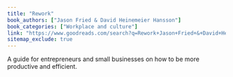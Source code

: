 ```yaml
---
title: "Rework"
book_authors: ["Jason Fried & David Heinemeier Hansson"]
book_categories: ["Workplace and culture"]
link: "https://www.goodreads.com/search?q=Rework+Jason+Fried+&+David+Heinemeier+Hansson"
sitemap_exclude: true
---
```


A guide for entrepreneurs and small businesses on how to be more productive and efficient.
